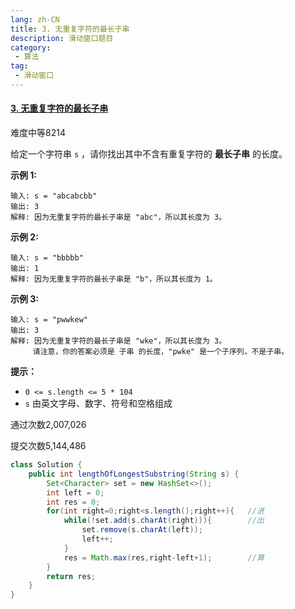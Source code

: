 ```yaml
---
lang: zh-CN
title: 3. 无重复字符的最长子串
description: 滑动窗口题目
category: 
 - 算法
tag:
 - 滑动窗口
---
```


#### [3. 无重复字符的最长子串](https://leetcode.cn/problems/longest-substring-without-repeating-characters/)

难度中等8214

给定一个字符串 `s` ，请你找出其中不含有重复字符的 **最长子串** 的长度。

 

**示例 1:**

```
输入: s = "abcabcbb"
输出: 3 
解释: 因为无重复字符的最长子串是 "abc"，所以其长度为 3。
```

**示例 2:**

```
输入: s = "bbbbb"
输出: 1
解释: 因为无重复字符的最长子串是 "b"，所以其长度为 1。
```

**示例 3:**

```
输入: s = "pwwkew"
输出: 3
解释: 因为无重复字符的最长子串是 "wke"，所以其长度为 3。
     请注意，你的答案必须是 子串 的长度，"pwke" 是一个子序列，不是子串。
```

 

**提示：**

- `0 <= s.length <= 5 * 104`
- `s` 由英文字母、数字、符号和空格组成

通过次数2,007,026

提交次数5,144,486

```java
class Solution {
    public int lengthOfLongestSubstring(String s) {
        Set<Character> set = new HashSet<>();
        int left = 0;
        int res = 0;
        for(int right=0;right<s.length();right++){   //进
            while(!set.add(s.charAt(right))){        //出
                set.remove(s.charAt(left));
                left++;
            } 
            res = Math.max(res,right-left+1);        //算
        }
        return res;
    }
}
```

